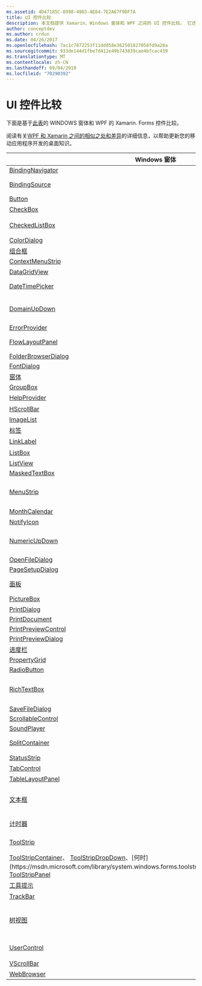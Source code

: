 ```yaml
---
ms.assetid: 4D47185C-8998-4903-AE64-7E2A67F9DF7A
title: UI 控件比较
description: 本文档提供 Xamarin、Windows 窗体和 WPF 之间的 UI 控件比较。 它还链接到其他文档，该文档将 WPF 与 Xamarin 进行比较。
author: conceptdev
ms.author: crdun
ms.date: 04/26/2017
ms.openlocfilehash: 7ac1c7872253f11ddd58e362501827058fd9a28a
ms.sourcegitcommit: 933de144d1fbe7d412e49b743839cae4bfcac439
ms.translationtype: MT
ms.contentlocale: zh-CN
ms.lasthandoff: 09/04/2019
ms.locfileid: "70290392"
---
```

# <a name="ui-controls-comparison"></a>UI 控件比较

下面是基于[此表](/dotnet/framework/wpf/advanced/windows-forms-controls-and-equivalent-wpf-controls)的 WINDOWS 窗体和 WPF 的 Xamarin. Forms 控件比较。

阅读有关[WPF 和 Xamarin 之间的相似之处和差异](wpf.md)的详细信息，以帮助更新您的移动应用程序开发的桌面知识。

|Windows 窗体|WPF|Xamarin.Forms|
|--- |--- |--- |
|[BindingNavigator](https://msdn.microsoft.com/library/system.windows.forms.bindingnavigator(v=vs.110).aspx)|-|-|
|[BindingSource](https://msdn.microsoft.com/library/system.windows.forms.bindingsource(v=vs.110).aspx)|[CollectionViewSource](https://msdn.microsoft.com/library/system.windows.data.collectionviewsource(v=vs.110).aspx)|绑定属性，例如 BindingContext|
|[Button](https://msdn.microsoft.com/library/system.windows.forms.button(v=vs.110).aspx)|[Button](https://msdn.microsoft.com/library/system.windows.controls.button(v=vs.110).aspx)|Button|
|[CheckBox](https://msdn.microsoft.com/library/system.windows.forms.checkbox(v=vs.110).aspx)|[CheckBox](https://msdn.microsoft.com/library/system.windows.controls.checkbox(v=vs.110).aspx)|开关|
|[CheckedListBox](https://msdn.microsoft.com/library/system.windows.forms.checkedlistbox(v=vs.110).aspx)|包含组合的[ListBox](https://msdn.microsoft.com/library/system.windows.controls.listbox(v=vs.110).aspx) 。|包含组合的 ListView。|
|[ColorDialog](https://msdn.microsoft.com/library/system.windows.forms.colordialog(v=vs.110).aspx)|-|-|
|[组合框](https://msdn.microsoft.com/library/system.windows.forms.combobox(v=vs.110).aspx)|[ComboBox](https://msdn.microsoft.com/library/system.windows.controls.combobox(v=vs.110).aspx)（不支持自动完成）|选取器|
|[ContextMenuStrip](https://msdn.microsoft.com/library/system.windows.forms.contextmenustrip(v=vs.110).aspx)|[ContextMenu](https://msdn.microsoft.com/library/system.windows.controls.contextmenu(v=vs.110).aspx)|-|
|[DataGridView](https://msdn.microsoft.com/library/system.windows.forms.datagridview(v=vs.110).aspx)|[数据网格](https://msdn.microsoft.com/library/system.windows.controls.datagrid(v=vs.110).aspx)|-|
|[DateTimePicker](https://msdn.microsoft.com/library/system.windows.forms.datetimepicker(v=vs.110).aspx)|[DatePicker](https://msdn.microsoft.com/library/system.windows.controls.datepicker(v=vs.110).aspx)|DatePicker & TimePicker|
|[DomainUpDown](https://msdn.microsoft.com/library/system.windows.forms.domainupdown(v=vs.110).aspx)|[TextBox](https://msdn.microsoft.com/library/system.windows.controls.textbox(v=vs.110).aspx)和两个[RepeatButton](https://msdn.microsoft.com/library/system.windows.controls.primitives.repeatbutton(v=vs.110).aspx)控件。|步进器|
|[ErrorProvider](https://msdn.microsoft.com/library/system.windows.forms.errorprovider(v=vs.110).aspx)|-|-|
|[FlowLayoutPanel](https://msdn.microsoft.com/library/system.windows.forms.flowlayoutpanel(v=vs.110).aspx)|[WrapPanel](https://msdn.microsoft.com/library/system.windows.controls.wrappanel(v=vs.110).aspx)或[system.windows.controls.stackpanel>](https://msdn.microsoft.com/library/system.windows.controls.stackpanel(v=vs.110).aspx)|StackLayout 或 FlexLayout|
|[FolderBrowserDialog](https://msdn.microsoft.com/library/system.windows.forms.folderbrowserdialog(v=vs.110).aspx)|-|-|
|[FontDialog](https://msdn.microsoft.com/library/system.windows.forms.fontdialog(v=vs.110).aspx)|-|-|
|[窗体](https://msdn.microsoft.com/library/system.windows.forms.form(v=vs.110).aspx)|[窗口](https://msdn.microsoft.com/library/system.windows.window(v=vs.110).aspx)|页面|
|[GroupBox](https://msdn.microsoft.com/library/system.windows.forms.groupbox(v=vs.110).aspx)|[GroupBox](https://msdn.microsoft.com/library/system.windows.controls.groupbox(v=vs.110).aspx)|-|
|[HelpProvider](https://msdn.microsoft.com/library/system.windows.forms.helpprovider(v=vs.110).aspx)|无等效控件（使用工具提示）。|-|
|[HScrollBar](https://msdn.microsoft.com/library/system.windows.forms.hscrollbar(v=vs.110).aspx)|[滚动条](https://msdn.microsoft.com/library/system.windows.controls.primitives.scrollbar(v=vs.110).aspx)（滚动内置于容器控件中）|使用 ScrollView|
|[ImageList](https://msdn.microsoft.com/library/system.windows.forms.imagelist(v=vs.110).aspx)|-|-|
|[标签](https://msdn.microsoft.com/library/system.windows.forms.label(v=vs.110).aspx)|[标签](https://msdn.microsoft.com/library/system.windows.controls.label(v=vs.110).aspx)|Label|
|[LinkLabel](https://msdn.microsoft.com/library/system.windows.forms.linklabel(v=vs.110).aspx)|无等效控件（可以使用[Hyperlink](https://msdn.microsoft.com/library/system.windows.documents.hyperlink(v=vs.110).aspx)类在流内容中承载超链接）。|-|
|[ListBox](https://msdn.microsoft.com/library/system.windows.forms.listbox(v=vs.110).aspx)|[ListBox](https://msdn.microsoft.com/library/system.windows.controls.listbox(v=vs.110).aspx)|使用 ListView|
|[ListView](https://msdn.microsoft.com/library/system.windows.forms.listview(v=vs.110).aspx)|[ListView](https://msdn.microsoft.com/library/system.windows.controls.listview(v=vs.110).aspx)|ListView|
|[MaskedTextBox](https://msdn.microsoft.com/library/system.windows.forms.maskedtextbox(v=vs.110).aspx)|-|-|
|[MenuStrip](https://msdn.microsoft.com/library/system.windows.forms.menustrip(v=vs.110).aspx)|[菜单](https://msdn.microsoft.com/library/system.windows.controls.menu(v=vs.110).aspx)|请考虑 MasterDetailPage 或 TabbedPage|
|[MonthCalendar](https://msdn.microsoft.com/library/system.windows.forms.monthcalendar(v=vs.110).aspx)|[日历](https://msdn.microsoft.com/library/system.windows.controls.calendar(v=vs.110).aspx)|-|
|[NotifyIcon](https://msdn.microsoft.com/library/system.windows.forms.notifyicon(v=vs.110).aspx)|-|-|
|[NumericUpDown](https://msdn.microsoft.com/library/system.windows.forms.numericupdown(v=vs.110).aspx)|[TextBox](https://msdn.microsoft.com/library/system.windows.controls.textbox(v=vs.110).aspx)和两个[RepeatButton](https://msdn.microsoft.com/library/system.windows.controls.primitives.repeatbutton(v=vs.110).aspx)控件。|步进器|
|[OpenFileDialog](https://msdn.microsoft.com/library/system.windows.forms.openfiledialog(v=vs.110).aspx)|[OpenFileDialog](https://msdn.microsoft.com/library/microsoft.win32.openfiledialog(v=vs.110).aspx)|-|
|[PageSetupDialog](https://msdn.microsoft.com/library/system.windows.forms.pagesetupdialog(v=vs.110).aspx)|-|-|
|[面板](https://msdn.microsoft.com/library/system.windows.forms.panel(v=vs.110).aspx)|[画布](https://msdn.microsoft.com/library/system.windows.controls.canvas(v=vs.110).aspx)|视图或 AbsoluteLayout|
|[PictureBox](https://msdn.microsoft.com/library/system.windows.forms.picturebox(v=vs.110).aspx)|[Image](https://msdn.microsoft.com/library/system.windows.controls.image(v=vs.110).aspx)|图像|
|[PrintDialog](https://msdn.microsoft.com/library/system.windows.forms.printdialog(v=vs.110).aspx)|[PrintDialog](https://msdn.microsoft.com/library/system.windows.controls.printdialog(v=vs.110).aspx)|-|
|[PrintDocument](https://msdn.microsoft.com/library/system.drawing.printing.printdocument(v=vs.110).aspx)|-|-|
|[PrintPreviewControl](https://msdn.microsoft.com/library/system.windows.forms.printpreviewcontrol(v=vs.110).aspx)|[DocumentViewer](https://msdn.microsoft.com/library/system.windows.controls.documentviewer(v=vs.110).aspx)|-|
|[PrintPreviewDialog](https://msdn.microsoft.com/library/system.windows.forms.printpreviewdialog(v=vs.110).aspx)|-|-|
|[进度栏](https://msdn.microsoft.com/library/system.windows.forms.progressbar(v=vs.110).aspx)|[进度栏](https://msdn.microsoft.com/library/system.windows.controls.progressbar(v=vs.110).aspx)|ProgressBar|
|[PropertyGrid](https://msdn.microsoft.com/library/system.windows.forms.propertygrid(v=vs.110).aspx)|-|-|
|[RadioButton](https://msdn.microsoft.com/library/system.windows.forms.radiobutton(v=vs.110).aspx)|[RadioButton](https://msdn.microsoft.com/library/system.windows.controls.radiobutton(v=vs.110).aspx)|-|
|[RichTextBox](https://msdn.microsoft.com/library/system.windows.forms.richtextbox(v=vs.110).aspx)|[RichTextBox](https://msdn.microsoft.com/library/system.windows.controls.richtextbox(v=vs.110).aspx)|编辑器不支持丰富格式的文本文本、单行文本条目|
|[SaveFileDialog](https://msdn.microsoft.com/library/system.windows.forms.savefiledialog(v=vs.110).aspx)|[SaveFileDialog](https://msdn.microsoft.com/library/microsoft.win32.savefiledialog(v=vs.110).aspx)|-|
|[ScrollableControl](https://msdn.microsoft.com/library/system.windows.forms.scrollablecontrol(v=vs.110).aspx)|[ScrollViewer](https://msdn.microsoft.com/library/system.windows.controls.scrollviewer(v=vs.110).aspx)|ScrollView|
|[SoundPlayer](https://msdn.microsoft.com/library/system.media.soundplayer(v=vs.110).aspx)|[MediaPlayer](https://msdn.microsoft.com/library/system.windows.media.mediaplayer(v=vs.110).aspx)|-|
|[SplitContainer](https://msdn.microsoft.com/library/system.windows.forms.splitcontainer(v=vs.110).aspx)|[GridSplitter](https://msdn.microsoft.com/library/system.windows.controls.gridsplitter(v=vs.110).aspx)|请考虑 MasterDetailPage|
|[StatusStrip](https://msdn.microsoft.com/library/system.windows.forms.statusstrip(v=vs.110).aspx)|[状态栏](https://msdn.microsoft.com/library/system.windows.controls.primitives.statusbar(v=vs.110).aspx)|-|
|[TabControl](https://msdn.microsoft.com/library/system.windows.forms.tabcontrol(v=vs.110).aspx)|[TabControl](https://msdn.microsoft.com/library/system.windows.controls.tabcontrol(v=vs.110).aspx)|TabbedPage|
|[TableLayoutPanel](https://msdn.microsoft.com/library/system.windows.forms.tablelayoutpanel(v=vs.110).aspx)|[网格](https://msdn.microsoft.com/library/system.windows.controls.grid(v=vs.110).aspx)|Grid|
|[文本框](https://msdn.microsoft.com/library/system.windows.forms.textbox(v=vs.110).aspx)|[文本框](https://msdn.microsoft.com/library/system.windows.controls.textbox(v=vs.110).aspx)|编辑器不支持丰富格式的文本（已设置格式）|
|[计时器](https://msdn.microsoft.com/library/system.windows.forms.timer(v=vs.110).aspx)|[DispatcherTimer](https://msdn.microsoft.com/library/system.windows.threading.dispatchertimer(v=vs.110).aspx)|Device. StartTime （）|
|[ToolStrip](https://msdn.microsoft.com/library/system.windows.forms.toolstrip(v=vs.110).aspx)|[工具栏](https://msdn.microsoft.com/library/system.windows.controls.toolbar(v=vs.110).aspx)|ToolbarItems 和 ToolbarItem|
|[ToolStripContainer](https://msdn.microsoft.com/library/system.windows.forms.toolstripcontainer(v=vs.110).aspx)、 [ToolStripDropDown](https://msdn.microsoft.com/library/system.windows.forms.toolstripdropdown(v=vs.110).aspx)、[何时](https://msdn.microsoft.com/library/system.windows.forms.toolstripdropdownmenu(v=vs.110).aspx)、 [ToolStripPanel](https://msdn.microsoft.com/library/system.windows.forms.toolstrippanel(v=vs.110).aspx)|包含组合的[工具栏](https://msdn.microsoft.com/library/system.windows.controls.toolbar(v=vs.110).aspx)。|带组合的 ToolbarItems 和 ToolbarItem|
|[工具提示](https://msdn.microsoft.com/library/system.windows.forms.tooltip(v=vs.110).aspx)|[工具提示](https://msdn.microsoft.com/library/system.windows.controls.tooltip(v=vs.110).aspx)|使用辅助功能|
|[TrackBar](https://msdn.microsoft.com/library/system.windows.forms.trackbar(v=vs.110).aspx)|[滑块](https://msdn.microsoft.com/library/system.windows.controls.slider(v=vs.110).aspx)|Slider|
|[树视图](https://msdn.microsoft.com/library/system.windows.forms.treeview(v=vs.110).aspx)|[树视图](https://msdn.microsoft.com/library/system.windows.controls.treeview(v=vs.110).aspx)|考虑在 NavigationPage 中使用分层 ListView|
|[UserControl](https://msdn.microsoft.com/library/system.windows.forms.usercontrol(v=vs.110).aspx)|[UserControl](https://msdn.microsoft.com/library/system.windows.controls.usercontrol(v=vs.110).aspx)|视图和自定义呈现器|
|[VScrollBar](https://msdn.microsoft.com/library/system.windows.forms.vscrollbar(v=vs.110).aspx)|[滚动条](https://msdn.microsoft.com/library/system.windows.controls.primitives.scrollbar(v=vs.110).aspx)|使用 ScrollView|
|[WebBrowser](https://msdn.microsoft.com/library/system.windows.forms.webbrowser(v=vs.110).aspx)|[WebBrowser](https://msdn.microsoft.com/library/system.windows.controls.webbrowser(v=vs.110).aspx)|WebView|
